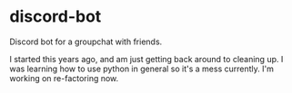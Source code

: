 # discord-bot
Discord bot for a groupchat with friends.

I started this years ago, and am just getting back around to cleaning up. I was learning how to use python in general so it's a mess currently. I'm working on re-factoring now.
